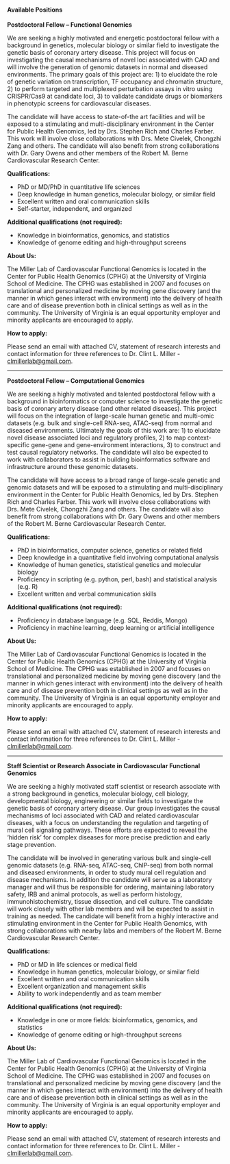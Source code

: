 #### Available Positions

**Postdoctoral Fellow – Functional Genomics** 

We are seeking a highly motivated and energetic postdoctoral fellow with a background in genetics, molecular biology or similar field to investigate the genetic basis of coronary artery disease. This project will focus on investigating the causal mechanisms of novel loci associated with CAD and will involve the generation of genomic datasets in normal and diseased environments. The primary goals of this project are: 1) to elucidate the role of genetic variation on transcription, TF occupancy and chromatin structure, 2) to perform targeted and multiplexed perturbation assays in vitro using CRISPR/Cas9 at candidate loci, 3) to validate candidate drugs or biomarkers in phenotypic screens for cardiovascular diseases. 

The candidate will have access to state-of-the art facilities and will be exposed to a stimulating and multi-disciplinary environment in the Center for Public Health Genomics, led by Drs. Stephen Rich and Charles Farber. This work will involve close collaborations with Drs. Mete Civelek, Chongzhi Zang and others. The candidate will also benefit from strong collaborations with Dr. Gary Owens and other members of the Robert M. Berne Cardiovascular Research Center.

__Qualifications:__
* PhD or MD/PhD in quantitative life sciences
*	Deep knowledge in human genetics, molecular biology, or similar field
*	Excellent written and oral communication skills
*	Self-starter, independent, and organized

__Additional qualifications (not required):__
*	Knowledge in bioinformatics, genomics, and statistics
*	Knowledge of genome editing and high-throughput screens

**About Us:**

The Miller Lab of Cardiovascular Functional Genomics is located in the Center for Public Health Genomics (CPHG) at the University of Virginia School of Medicine. The CPHG was established in 2007 and focuses on translational and personalized medicine by moving gene discovery (and the manner in which genes interact with environment) into the delivery of health care and of disease prevention both in clinical settings as well as in the community. The University of Virginia is an equal opportunity employer and minority applicants are encouraged to apply. 

**How to apply:**

Please send an email with attached CV, statement of research interests and contact information for three references to Dr. Clint L. Miller - <clmillerlab@gmail.com>.

__________

**Postdoctoral Fellow – Computational Genomics**

We are seeking a highly motivated and talented postdoctoral fellow with a background in bioinformatics or computer science to investigate the genetic basis of coronary artery disease (and other related diseases). This project will focus on the integration of large-scale human genetic and multi-omic datasets (e.g. bulk and single-cell RNA-seq, ATAC-seq) from normal and diseased environments. Ultimately the goals of this work are: 1) to elucidate novel disease associated loci and regulatory profiles, 2) to map context-specific gene-gene and gene-environment interactions, 3) to construct and test causal regulatory networks. The candidate will also be expected to work with collaborators to assist in building bioinformatics software and infrastructure around these genomic datasets.

The candidate will have access to a broad range of large-scale genetic and genomic datasets and will be exposed to a stimulating and multi-disciplinary environment in the Center for Public Health Genomics, led by Drs. Stephen Rich and Charles Farber. This work will involve close collaborations with Drs. Mete Civelek, Chongzhi Zang and others. The candidate will also benefit from strong collaborations with Dr. Gary Owens and other members of the Robert M. Berne Cardiovascular Research Center. 

__Qualifications:__
* PhD in bioinformatics, computer science, genetics or related field
*	Deep knowledge in a quantitative field involving computational analysis 
*	Knowledge of human genetics, statistical genetics and molecular biology
*	Proficiency in scripting (e.g. python, perl, bash) and statistical analysis (e.g. R)
*	Excellent written and verbal communication skills 

__Additional qualifications (not required):__
*	Proficiency in database language (e.g. SQL, Reddis, Mongo)
*	Proficiency in machine learning, deep learning or artificial intelligence

**About Us:**

The Miller Lab of Cardiovascular Functional Genomics is located in the Center for Public Health Genomics (CPHG) at the University of Virginia School of Medicine. The CPHG was established in 2007 and focuses on translational and personalized medicine by moving gene discovery (and the manner in which genes interact with environment) into the delivery of health care and of disease prevention both in clinical settings as well as in the community. The University of Virginia is an equal opportunity employer and minority applicants are encouraged to apply. 

**How to apply:**

Please send an email with attached CV, statement of research interests and contact information for three references to Dr. Clint L. Miller - <clmillerlab@gmail.com>. 

_________

**Staff Scientist or Research Associate in Cardiovascular Functional Genomics**  

We are seeking a highly motivated staff scientist or research associate with a strong background in genetics, molecular biology, cell biology, developmental biology, engineering or similar fields to investigate the genetic basis of coronary artery disease. Our group investigates the causal mechanisms of loci associated with CAD and related cardiovascular diseases, with a focus on understanding the regulation and targeting of mural cell signaling pathways. These efforts are expected to reveal the ‘hidden risk’ for complex diseases for more precise prediction and early stage prevention. 

The candidate will be involved in generating various bulk and single-cell genomic datasets (e.g. RNA-seq, ATAC-seq, ChIP-seq) from both normal and diseased environments, in order to study mural cell regulation and disease mechanisms. In addition the candidate will serve as a laboratory manager and will thus be responsible for ordering, maintaining laboratory safety, IRB and animal protocols, as well as perform histology, immunohistochemistry, tissue dissection, and cell culture. The candidate will work closely with other lab members and will be expected to assist in training as needed. The candidate will benefit from a highly interactive and stimulating environment in the Center for Public Health Genomics, with strong collaborations with nearby labs and members of the Robert M. Berne Cardiovascular Research Center.

__Qualifications:__
*	PhD or MD in life sciences or medical field
*	Knowledge in human genetics, molecular biology, or similar field
*	Excellent written and oral communication skills
*	Excellent organization and management skills
*	Ability to work independently and as team member

__Additional qualifications (not required):__
* Knowledge in one or more fields: bioinformatics, genomics, and statistics
*	Knowledge of genome editing or high-throughput screens

**About Us:**

The Miller Lab of Cardiovascular Functional Genomics is located in the Center for Public Health Genomics (CPHG) at the University of Virginia School of Medicine. The CPHG was established in 2007 and focuses on translational and personalized medicine by moving gene discovery (and the manner in which genes interact with environment) into the delivery of health care and of disease prevention both in clinical settings as well as in the community. The University of Virginia is an equal opportunity employer and minority applicants are encouraged to apply. 

**How to apply:**

Please send an email with attached CV, statement of research interests and contact information for three references to Dr. Clint L. Miller - <clmillerlab@gmail.com>. 
